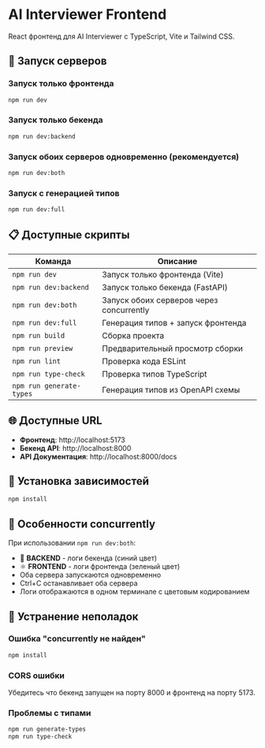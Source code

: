 # AI Interviewer Frontend

React фронтенд для AI Interviewer с TypeScript, Vite и Tailwind CSS.

## 🚀 Запуск серверов

### Запуск только фронтенда
```bash
npm run dev
```

### Запуск только бекенда
```bash
npm run dev:backend
```

### Запуск обоих серверов одновременно (рекомендуется)
```bash
npm run dev:both
```

### Запуск с генерацией типов
```bash
npm run dev:full
```

## 📋 Доступные скрипты

| Команда | Описание |
|---------|----------|
| `npm run dev` | Запуск только фронтенда (Vite) |
| `npm run dev:backend` | Запуск только бекенда (FastAPI) |
| `npm run dev:both` | Запуск обоих серверов через concurrently |
| `npm run dev:full` | Генерация типов + запуск фронтенда |
| `npm run build` | Сборка проекта |
| `npm run preview` | Предварительный просмотр сборки |
| `npm run lint` | Проверка кода ESLint |
| `npm run type-check` | Проверка типов TypeScript |
| `npm run generate-types` | Генерация типов из OpenAPI схемы |

## 🌐 Доступные URL

- **Фронтенд**: http://localhost:5173
- **Бекенд API**: http://localhost:8000
- **API Документация**: http://localhost:8000/docs

## 🔧 Установка зависимостей

```bash
npm install
```

## 🎨 Особенности concurrently

При использовании `npm run dev:both`:

- 🐍 **BACKEND** - логи бекенда (синий цвет)
- ⚛️ **FRONTEND** - логи фронтенда (зеленый цвет)
- Оба сервера запускаются одновременно
- Ctrl+C останавливает оба сервера
- Логи отображаются в одном терминале с цветовым кодированием

## 🐛 Устранение неполадок

### Ошибка "concurrently не найден"
```bash
npm install
```

### CORS ошибки
Убедитесь что бекенд запущен на порту 8000 и фронтенд на порту 5173.

### Проблемы с типами
```bash
npm run generate-types
npm run type-check
```
